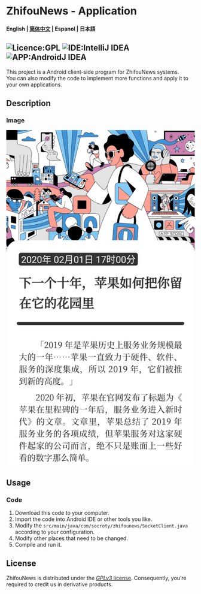 # ZhifouNews - Application
#### English | [简体中文](https://github.com/Socroty/ZhifouNewsApp/blob/master/README_zh.md) | Espanol | 日本語
## ![Licence:GPL](https://img.shields.io/badge/Licence-GPL-red) ![IDE:IntelliJ IDEA](https://img.shields.io/badge/IDE-IntelliJ_IDEA-blueviolet) ![APP:AndroidJ IDEA](https://img.shields.io/badge/APP-Android-green)
This project is a Android client-side program for ZhifouNews systems.   
You can also modify the code to implement more functions and apply it to your own applications.
## Description
### Image
![image](http://github.com/socroty/ZhifouNewsApp/raw/master/app/image/ZhifouNews-Content_Particular_2.png)
## Usage
### Code
1. Download this code to your computer.
2. Import the code into Android IDE or other tools you like.
3. Modify the `src/main/java/com/socroty/zhifounews/SocketClient.java` according to your configuration.
4. Modify other places that need to be changed.
5. Compile and run it.
## License
ZhifouNews is distributed under the [*GPLv3* license](https://www.gnu.org/licenses/gpl-3.0.en.html). Consequently, you’re required to credit us in derivative products.
